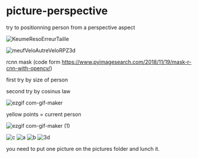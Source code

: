 # picture-perspective
try to positionning person from a perspective aspect

![KeumeResoErreurTaille](https://user-images.githubusercontent.com/54853371/97121925-2ad71e00-1722-11eb-88cb-1eabc3c810e2.png)

![meufVeloAutreVeloRPZ3d](https://user-images.githubusercontent.com/54853371/97121927-2d397800-1722-11eb-8f94-f9e6603d2e10.jpg)


rcnn mask (code form https://www.pyimagesearch.com/2018/11/19/mask-r-cnn-with-opencv/)


first try by size of person

second try by cosinus law




![ezgif com-gif-maker](https://user-images.githubusercontent.com/54853371/97123619-f9178480-172c-11eb-922e-7c5041c5a8f8.gif)

yellow points = current person

![ezgif com-gif-maker (1)](https://user-images.githubusercontent.com/54853371/97123728-5f040c00-172d-11eb-94d7-145a8424ccfa.gif)

![c](https://user-images.githubusercontent.com/54853371/97123707-51e71d00-172d-11eb-8f98-ef85315d8de0.png)
![a](https://user-images.githubusercontent.com/54853371/97123710-557aa400-172d-11eb-99a3-3a24256e1f44.png)
![b](https://user-images.githubusercontent.com/54853371/97123716-5a3f5800-172d-11eb-8d7f-fdc5e0f01447.png)
![3d](https://user-images.githubusercontent.com/54853371/97123725-5e6b7580-172d-11eb-996b-50c50361e25c.png)

you need to put one picture on the pictures folder and lunch it.
